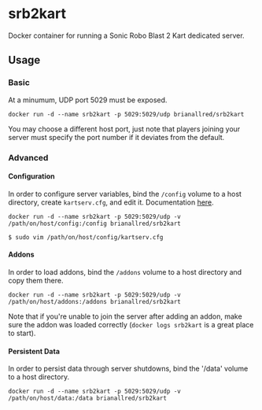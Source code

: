# srb2kart

Docker container for running a Sonic Robo Blast 2 Kart dedicated server.

## Usage

### Basic

At a minumum, UDP port 5029 must be exposed.

`docker run -d --name srb2kart -p 5029:5029/udp brianallred/srb2kart`

You may choose a different host port, just note that players joining your server must specify the port number if it deviates from the default.

### Advanced

#### Configuration

In order to configure server variables, bind the `/config` volume to a host directory, create `kartserv.cfg`, and edit it. Documentation [here](https://wiki.srb2.org/wiki/Console/Variables).

`docker run -d --name srb2kart -p 5029:5029/udp -v /path/on/host/config:/config brianallred/srb2kart`

`$ sudo vim /path/on/host/config/kartserv.cfg`

#### Addons

In order to load addons, bind the `/addons` volume to a host directory and copy them there.

`docker run -d --name srb2kart -p 5029:5029/udp -v /path/on/host/addons:/addons brianallred/srb2kart`

Note that if you're unable to join the server after adding an addon, make sure the addon was loaded correctly (`docker logs srb2kart` is a great place to start).

#### Persistent Data

In order to persist data through server shutdowns, bind the '/data' volume to a host directory.

`docker run -d --name srb2kart -p 5029:5029/udp -v /path/on/host/data:/data brianallred/srb2kart`
